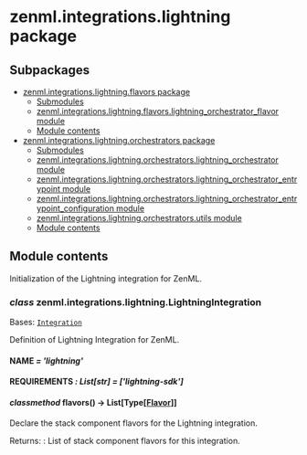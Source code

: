 # zenml.integrations.lightning package

## Subpackages

* [zenml.integrations.lightning.flavors package](zenml.integrations.lightning.flavors.md)
  * [Submodules](zenml.integrations.lightning.flavors.md#submodules)
  * [zenml.integrations.lightning.flavors.lightning_orchestrator_flavor module](zenml.integrations.lightning.flavors.md#zenml-integrations-lightning-flavors-lightning-orchestrator-flavor-module)
  * [Module contents](zenml.integrations.lightning.flavors.md#module-contents)
* [zenml.integrations.lightning.orchestrators package](zenml.integrations.lightning.orchestrators.md)
  * [Submodules](zenml.integrations.lightning.orchestrators.md#submodules)
  * [zenml.integrations.lightning.orchestrators.lightning_orchestrator module](zenml.integrations.lightning.orchestrators.md#zenml-integrations-lightning-orchestrators-lightning-orchestrator-module)
  * [zenml.integrations.lightning.orchestrators.lightning_orchestrator_entrypoint module](zenml.integrations.lightning.orchestrators.md#zenml-integrations-lightning-orchestrators-lightning-orchestrator-entrypoint-module)
  * [zenml.integrations.lightning.orchestrators.lightning_orchestrator_entrypoint_configuration module](zenml.integrations.lightning.orchestrators.md#zenml-integrations-lightning-orchestrators-lightning-orchestrator-entrypoint-configuration-module)
  * [zenml.integrations.lightning.orchestrators.utils module](zenml.integrations.lightning.orchestrators.md#zenml-integrations-lightning-orchestrators-utils-module)
  * [Module contents](zenml.integrations.lightning.orchestrators.md#module-contents)

## Module contents

Initialization of the Lightning integration for ZenML.

### *class* zenml.integrations.lightning.LightningIntegration

Bases: [`Integration`](zenml.integrations.md#zenml.integrations.integration.Integration)

Definition of Lightning Integration for ZenML.

#### NAME *= 'lightning'*

#### REQUIREMENTS *: List[str]* *= ['lightning-sdk']*

#### *classmethod* flavors() → List[Type[[Flavor](zenml.stack.md#zenml.stack.flavor.Flavor)]]

Declare the stack component flavors for the Lightning integration.

Returns:
: List of stack component flavors for this integration.
